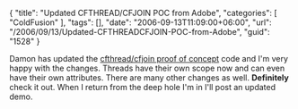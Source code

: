 {
	"title": "Updated CFTHREAD/CFJOIN POC from Adobe",
	"categories": [
		"ColdFusion"
	],
	"tags": [],
	"date": "2006-09-13T11:09:00+06:00",
	"url": "/2006/09/13/Updated-CFTHREADCFJOIN-POC-from-Adobe",
	"guid": "1528"
}

Damon has updated the <a href="http://www.dcooper.org/blog/client/index.cfm?mode=entry&entry=A71F310C-4E22-1671-5E287AE8918A048B">cfthread/cfjoin proof of concept</a> code and I'm very happy with the changes. Threads have their own scope now and can even have their own attributes. There are many other changes as well. <b>Definitely</b> check it out. When I return from the deep hole I'm in I'll post an updated demo.